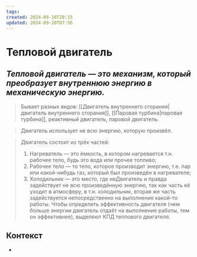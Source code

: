 ```yaml
---
tags: 
created: 2024-09-18T20:15
updated: 2024-09-20T07:56
---
```

# Тепловой двигатель

## ***Тепловой двигатель — это механизм, который преобразует внутреннюю энергию в механическую энергию.***

>Бывает разных видов: [[Двигатель внутреннего сгорания|двигатель внутреннего сгорания]], [[Паровая турбина|паровая турбина]], реактивный двигатель, паровой двигатель.

> Двигатель использует не всю энергию, которую произвёл. 

> Двигатель состоит из трёх частей:
> 1. Нагреватель — это ёмкость, в котором нагревается т.н. рабочее тело, будь это вода или прочее топливо;
> 2. Рабочее тело — то тело, которое производит энергию, т.е. пар или какой-нибудь газ, который был произведён в нагревателе;
> 3. Холодильник — это место, где неДвигатель и правда задействует не всю произведённую энергию, так как часть её уходит в атмосферу, в т.н. холодильник, вторая же часть задействуется непосредственно на выполнение какой-то работы. Чтобы определить эффективность двигателя (чем больше энергии двигатель отдаёт на выполнение работы, тем он эффективнее), выделяют КПД теплового двигателя.
## Контекст
- 

